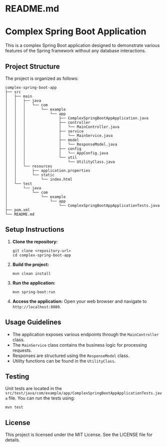 # README.md

# Complex Spring Boot Application

This is a complex Spring Boot application designed to demonstrate various features of the Spring framework without any database interactions. 

## Project Structure

The project is organized as follows:

```
complex-spring-boot-app
├── src
│   ├── main
│   │   ├── java
│   │   │   └── com
│   │   │       └── example
│   │   │           └── app
│   │   │               ├── ComplexSpringBootAppApplication.java
│   │   │               ├── controller
│   │   │               │   └── MainController.java
│   │   │               ├── service
│   │   │               │   └── MainService.java
│   │   │               ├── model
│   │   │               │   └── ResponseModel.java
│   │   │               ├── config
│   │   │               │   └── AppConfig.java
│   │   │               └── util
│   │   │                   └── UtilityClass.java
│   │   └── resources
│   │       ├── application.properties
│   │       └── static
│   │           └── index.html
│   └── test
│       └── java
│           └── com
│               └── example
│                   └── app
│                       └── ComplexSpringBootAppApplicationTests.java
├── pom.xml
└── README.md
```

## Setup Instructions

1. **Clone the repository:**
   ```
   git clone <repository-url>
   cd complex-spring-boot-app
   ```

2. **Build the project:**
   ```
   mvn clean install
   ```

3. **Run the application:**
   ```
   mvn spring-boot:run
   ```

4. **Access the application:**
   Open your web browser and navigate to `http://localhost:8080`.

## Usage Guidelines

- The application exposes various endpoints through the `MainController` class.
- The `MainService` class contains the business logic for processing requests.
- Responses are structured using the `ResponseModel` class.
- Utility functions can be found in the `UtilityClass`.

## Testing

Unit tests are located in the `src/test/java/com/example/app/ComplexSpringBootAppApplicationTests.java` file. You can run the tests using:

```
mvn test
```

## License

This project is licensed under the MIT License. See the LICENSE file for details.